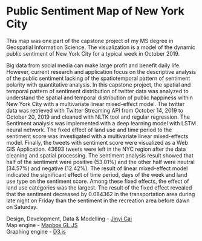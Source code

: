 # Public Sentiment Map of New York City
This map was one part of the capstone project of my MS degree in Geospatial Information Science. The visualization is a model of the dynamic public sentiment of New York City for a typical week in October 2019.

Big data from social media can make large profit and benefit daily life. However, current research and application focus on the descriptive analysis of the public sentiment lacking of the spatiotemporal pattern of sentiment polarity with quantitative analysis. In this capstone project, the spatial and temporal pattern of sentiment distribution of twitter data was analyzed to understand the spatial and temporal distribution of public happiness within New York City with a multivariate linear mixed-effect model. The twitter data was retrieved with Twitter Streaming API from October 14, 2019 to October 20, 2019 and cleaned with NLTK tool and regular regression. The Sentiment analysis was implemented with a deep learning model with LSTM neural network. The fixed effect of land use and time period to the sentiment score was investigated with a multivariate linear mixed-effects model. Finally, the tweets with sentiment score were visualized as a Web GIS Application. 43693 tweets were left in the NYC region after the data cleaning and spatial processing. The sentiment analysis result showed that half of the sentiment were positive (53.01%) and the other half were neutral (34.57%) and negative (12.42%). The result of linear mixed-effect model indicated the significant effect of time period, days of the week and land use type on the sentiment score. Among these fixed effects, the effect of land use categories was the largest. The result of the fixed effect revealed that the sentiment decreased by 0.084362 in the transportation area during late night on Friday than the sentiment in the recreation area before dawn on Saturday.

Design, Development, Data & Modelling - [Jinyi Cai](https://cjycathy.github.io/) <br/>
Map engine - [Mapbox GL JS](https://www.mapbox.com/mapbox-gl-js/)<br/>
Graphing engine - [D3.js](https://d3js.org)
